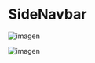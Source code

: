 # SideNavbar






![imagen](https://user-images.githubusercontent.com/97565183/149197114-4bdd17e2-c2a0-41b7-ae3f-de40b0fa63a6.png)

![imagen](https://user-images.githubusercontent.com/97565183/149197044-73a2defd-39bf-4988-b25b-15112c3e6df8.png)

























